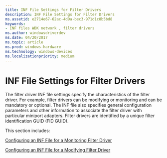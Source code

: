 ```yaml
---
title: INF File Settings for Filter Drivers
description: INF File Settings for Filter Drivers
ms.assetid: e2714e67-62ac-4d9a-bec3-971d1c8b5bd8
keywords:
- INF files WDK network , filter drivers
ms.author: windowsdriverdev
ms.date: 04/20/2017
ms.topic: article
ms.prod: windows-hardware
ms.technology: windows-devices
ms.localizationpriority: medium
---
```


# INF File Settings for Filter Drivers





The filter driver INF file settings specify the characteristics of the filter driver. For example, filter drivers can be modifying or monitoring and can be mandatory or optional. The INF file also specifies general configuration parameters and other information to associate the filter driver with particular miniport adapters. Filter drivers are identified by a unique filter identification GUID (FID GUID).

This section includes:

[Configuring an INF File for a Monitoring Filter Driver](configuring-an-inf-file-for-a-monitoring-filter-driver.md)

[Configuring an INF File for a Modifying Filter Driver](configuring-an-inf-file-for-a-modifying-filter-driver.md)

 

 





